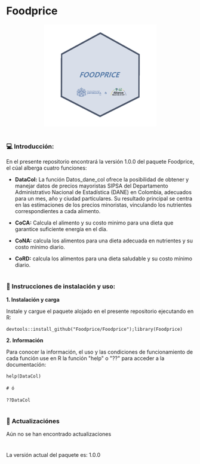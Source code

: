# Foodprice

<p align="center">
<a name="top" href="#"> <img src="https://github.com/Foodprice/Foodprice/blob/main/data/Logotipo.png?raw=true" alt="mf-dots" height="40%" width="60%"/> </a>

# 

### :computer: **Introducción:**

En el presente repositorio encontrará la versión 1.0.0 del paquete Foodprice, el cúal alberga cuatro funciones:

- **DataCol:** La función Datos_dane_col ofrece la posibilidad de obtener y manejar datos de precios mayoristas SIPSA del Departamento Administrativo Nacional de Estadística (DANE) en Colombia, adecuados para un mes, año y ciudad particulares. Su resultado principal se centra en las estimaciones de los precios minoristas, vinculando los nutrientes correspondientes a cada alimento.

- **CoCA:** Calcula el alimento y su costo minimo para una dieta que garantice suficiente energía en el día. 
- **CoNA:** calcula los alimentos para una dieta adecuada en nutrientes y su costo mínimo diario. 
- **CoRD:** calcula los alimentos para una dieta saludable y su costo mínimo diario. 
#

### :wrench: **Instrucciones de instalación y uso:**

**1. Instalación y carga**
            
Instale y cargue el paquete alojado en el presente repositorio ejecutando en R:            

```
devtools::install_github("Foodprice/Foodprice");library(Foodprice)

```

**2. Información**

Para conocer la información, el uso y las condiciones de funcionamiento de cada función use en R la función "help" o "??" para acceder a la documentación:

```
help(DataCol)

# ó

??DataCol

```
#

### :page_with_curl: **Actualizaciónes**

Aún no se han encontrado actualizaciones

#        

La versión actual del paquete es:  1.0.0
